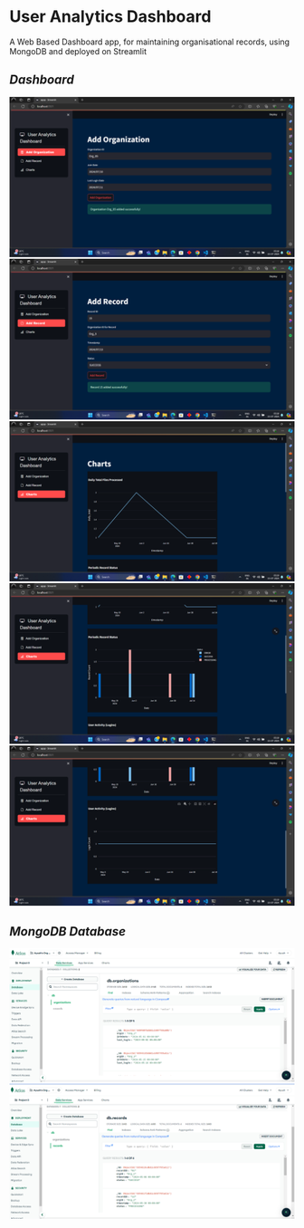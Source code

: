 # User Analytics Dashboard

A Web Based Dashboard app, for maintaining organisational records, using MongoDB and deployed on Streamlit


## *Dashboard*
<img src='Screenshot (609).png'>
<img src='Screenshot (610).png'>
<img src='Screenshot (611).png'>
<img src='Screenshot (612).png'>
<img src='Screenshot (613).png'>


## *MongoDB Database*
<img src='m1.png'>
<img src='m2.png'>
